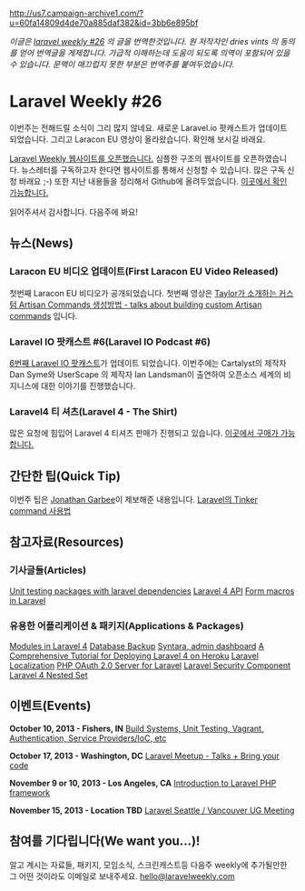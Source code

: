 http://us7.campaign-archive1.com/?u=60fa14809d4de70a885daf382&id=3bb6e895bf

*이글은 [laravel weekly #26](http://us7.campaign-archive1.com/?u=60fa14809d4de70a885daf382&id=3bb6e895bf) 의 글을 번역한것입니다. 원 저작자인 dries vints 의 동의를 얻어 번역글을 게제합니다. 가급적 이해하는데 도움이 되도록 의역이 포함되어 있을 수 있습니다. 문맥이 매끄럽지 못한 부분은 번역주를 붙여두었습니다.*

# Laravel Weekly #26

이번주는 전해드릴 소식이 그리 많지 않네요. 새로운 Laravel.io 팟캐스트가 업데이트 되었습니다. 그리고 Laracon EU 영상이 올라왔습니다. 확인해 보시길 바래요.

[Laravel Weekly 웹사이트를 오픈했습니다.](http://laravelweekly.com/) 심플한 구조의 웹사이트를 오픈하였습니다. 뉴스레터를 구독하고자 한다면 웹사이트를 통해서 신청할 수 있습니다. 많은 구독 신청 바래요 ;-) 또한 지난 내용들을 정리해서 Github에 올려두었습니다. [이곳에서 확인 가능합니다.](https://github.com/LaravelIO/LaravelWeekly)

읽어주셔서 감사합니다. 다음주에 봐요!

## 뉴스(News)

### Laracon EU 비디오 업데이트(First Laracon EU Video Released)

첫번째 Laracon EU 비디오가 공개되었습니다. 첫번째 영상은 [Taylor가 소개하는 커스텀 Artisan Commands 생성방법 - talks about building custom Artisan commands](http://www.youtube.com/watch?v=fGwnCWfzLRI&hd=1) 입니다.

### Laravel IO 팟캐스트 #6(Laravel IO Podcast #6)

[6번째 Laravel IO 팟캐스트](http://laravel.io/topic/52/podcast-6-with-ian-landsman-and-dan-syme)가 업데이트 되었습니다. 이번주에는 Cartalyst의 제작자 Dan Syme와 UserScape 의 제작자 Ian Landsman이 출연하여 오픈소스 세계의 비지니스에 대한 이야기를 진행했습니다.

### Laravel4 티 셔츠(Laravel 4 - The Shirt)

많은 요청에 힘입어 Laravel 4 티셔츠 판매가 진행되고 있습니다. [이곳에서 구매가 가능합니다.](http://teespring.com/laravel-reloaded)

## 간단한 팁(Quick Tip)

이번주 팁은 [Jonathan Garbee](http://jonathan.garbee.me/)이 제보해준 내용입니다. [Laravel의 Tinker command 사용법](https://gist.github.com/Garbee/6875041)

## 참고자료(Resources)

### 기사글들(Articles)

[Unit testing packages with laravel dependencies](http://kirkbushell.me/unit-testing-packages-with-laravel-dependencies)
[Laravel 4 API](https://medium.com/on-coding/c643022433ad)
[Form macros in Laravel](http://jonathan.garbee.me/2013/09/form-macros-in-laravel.html)

### 유용한 어플리케이션 & 패키지(Applications & Packages)

[Modules in Laravel 4](https://github.com/creolab/laravel-modules)
[Database Backup](https://github.com/ShawnMcCool/database-backup)
[Syntara, admin dashboard](http://forums.laravel.io/viewtopic.php?id=11995&p=1)
[A Comprehensive Tutorial for Deploying Laravel 4 on Heroku](http://blog.enge.me/post/a-comprehensive-tutorial-for-deploying-laravel-4-on-heroku)
[Laravel Localization](https://github.com/mcamara/laravel-localization)
[PHP OAuth 2.0 Server for Laravel](https://github.com/lucadegasperi/oauth2-server-laravel)
[Laravel Security Component](https://github.com/barryvdh/laravel-security)
[Laravel 4 Nested Set](https://github.com/lazychaser/laravel4-nestedset)

## 이벤트(Events)

**October 10, 2013 - Fishers, IN**
[Build Systems, Unit Testing, Vagrant, Authentication, Service Providers/IoC, etc](http://www.meetup.com/Laravel-Modern-Web-Apps-in-Carmel-Fishers-Indianapolis/events/141852692/)

**October 17, 2013 - Washington, DC**
[Laravel Meetup - Talks + Bring your code](http://www.meetup.com/Capital-Laravel-Group/events/144139222/)

**November 9 or 10, 2013 - Los Angeles, CA**
[Introduction to Laravel PHP framework](http://www.socalcodecamp.com/socalcodecamp/session.aspx?sid=819cd36a-f492-483b-802d-6a770b4f1dcf)

**November 15, 2013 - Location TBD**
[Laravel Seattle / Vancouver UG Meeting](http://www.meetup.com/Laravel-Seattle-Vancouver/events/142345922/)

## 참여를 기다립니다(We want you...)!

 알고 계시는 자료들, 패키지, 모임소식, 스크린캐스트등 다음주 weekly에 추가될만한 그 어떤 것이라도 이메일로 보내주세요. [hello@laravelweekly.com](mailto:hello@laravelweekly.com)